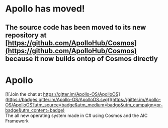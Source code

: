 # Apollo has moved!
## The source code has been moved to its new repository at [https://github.com/ApolloHub/Cosmos](https://github.com/ApolloHub/Cosmos) because it now builds ontop of Cosmos directly

# Apollo



[![Join the chat at https://gitter.im/Apollo-OS/ApolloOS](https://badges.gitter.im/Apollo-OS/ApolloOS.svg)](https://gitter.im/Apollo-OS/ApolloOS?utm_source=badge&utm_medium=badge&utm_campaign=pr-badge&utm_content=badge)  
The all new operating system made in C# using Cosmos and the AIC 
Framework    

